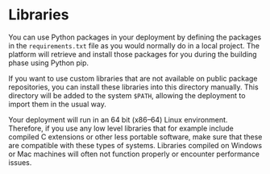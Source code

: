# Libraries

You can use Python packages in your deployment by defining the packages in the `requirements.txt` file as you would
normally do in a local project. The platform will retrieve and install those packages for you during the building phase
using Python pip.

If you want to use custom libraries that are not available on public package repositories, you can install these
libraries into this directory manually. This directory will be added to the system `$PATH`, allowing the deployment to
import them in the usual way.

Your deployment will run in an 64 bit (x86–64) Linux environment. Therefore, if you use any low level libraries that for
example include compiled C extensions or other less portable software, make sure that these are compatible with these
types of systems. Libraries compiled on Windows or Mac machines will often not function properly or encounter
performance issues.
